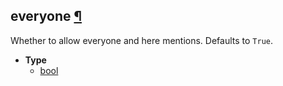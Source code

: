 ## everyone [¶](https://discordpy.readthedocs.io/en/stable/api.html#discord.AllowedMentions.everyone)
Whether to allow everyone and here mentions. Defaults to `True`.

- **Type**
	- [bool](https://docs.python.org/3/library/functions.html#bool)

